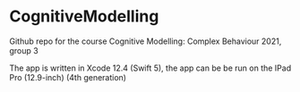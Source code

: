 # CognitiveModelling
Github repo for the course Cognitive Modelling: Complex Behaviour 2021, group 3

The app is written in  Xcode 12.4 (Swift 5), the app can be be run on the IPad Pro (12.9-inch) (4th generation)

